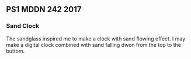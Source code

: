 ## PS1 MDDN 242 2017

### Sand Clock

The sandglass inspired me to make a clock with sand flowing effect. I may make a digital clock combined with sand falling dwon from the top to the buttom.